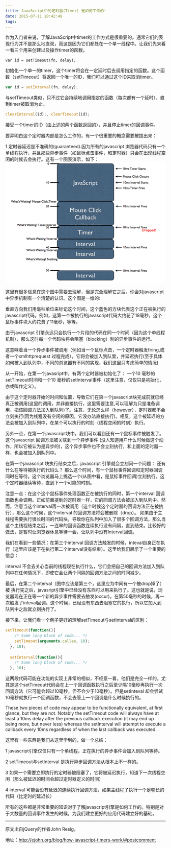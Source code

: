 ```yaml
---
title: JavaScript中的定时器(Timer) 是如何工作的!
date: 2015-07-11 10:42:49
tags:
---
```

作为入门者来说，了解JavaScript中timer的工作方式是很重要的。通常它们的表现行为并不是那么地直观，而这是因为它们都处在一个单一线程中。让我们先来看一看三个用来创建以及操作timer的函数。
``` javasctipt
var id = setTimeout(fn, delay); 
```
初始化一个单一的timer，这个timer将会在一定延时后去调用指定的函数。这个函数（setTimeout）将返回一个唯一的ID，我们可以通过这个ID来取消timer。
``` javascript
var id = setInterval(fn, delay);
```
与setTimeout类似，只不过它会持续地调用指定的函数（每次都有一个延时），直到timer被取消为止。

``` javascript
clearInterval(id);, clearTimeout(id);
```
接受一个timer的ID（由上述的两个函数返回的），并且停止timer的回调事件。

要弄明白这个定时器内部是怎么工作的，有一个很重要的概念需要被提出来：

1 定时器延迟是不准确的(guaranteed).因为所有的javascript 浏览器代码只有一个单线程执行，并且那些异步事件（如鼠标点击事件，和定时器）只会在出现线程空闲的时候去会执行。这有一个图表演示，如下：
![](/postimg/20150711094408429.png)

这里有很多信息在这个图中需要去理解，但是完全理解它之后，你会对javascript中异步机制有一个清楚的认识。这个图是一维的:

垂直方向我们用毫秒单位来标记这个时间，这个蓝色的方块代表这个正在被执行的javascript代码。例如，这第一个被执行的javascript代码大约花了18毫秒，这个鼠标事件块大约花费了11毫秒，等等。

由于javascript 引擎永远只会执行一个片段的代码在同一个时间（因为这个单线程机制），那么这时每一个代码块将会阻塞（blocking）别的异步事件的运行。

这意味着当一个异步事件被调用（例如当一个鼠标点击，一个定时器触发firing,或者一个xmlhttprequest 过程完成），它将会被加入到队里，并延迟执行(至于具体如何被入到队列中，不同的浏览器有不同的实现，我们这里只考虑简单的情况)

从一开始，在第一个javasript中，有两个定时器被初始化了： 一个10 毫秒的 setTimeout时间和一个10 毫秒的setInterval事件（这里注意，仅仅只是初始化，亦或叫作定义）。

由于这个定时器开始的时间和位置，导致它们在第一个javascript块完成前就已经真正被调用(这里的调用，并非直接执行，这里需要注意,可以理解为只是准备调用，把该回调方法加入到队列)了。注意，无论怎么样（however），定时器都不会立刻执行(因为线程没有空闲的原因，它没办法直接执行)。相反，这个被延迟的方法会被加入到队列中，在某个可以执行的时刻（线程空闲的时刻）执行。

另外一点，在第一个javascript块中，我们可以看到还有一个鼠标事件被触发了。这个javascript 回调方法被关联到一个异步事件 (没人知道用户什么时候做这个动作，所以它被认为是异步的)，这个异步事件也不会立刻执行，和上面的定时器一样，也会被加入到队列中。

在第一个javascript 块执行结束之后，javascript 引擎就会立刻问一个问题： 还有什么在等待被执行的代码么？ 那么这个时间，有一个鼠标事件回调和定时器回调同时在等待。这个浏览器马上挑选一个(从图中看，是鼠标事件回调)立刻执行。这个定时器继续等待，直到下一个可能的时刻。

注意一点：在这个这个鼠标事件处理函数正在被执行的同时，第一个interval 回调函数也会调用。正如前面提到的定时器一样，它的回调方法会被加入到队列中。然而，注意当这个interval再一次被调用（这个时候这个定时器的回调方法正在被执行），那么这个时候，这个interval 的回调方法将会被删除（drop）。 如果由于主线程需要执行很长时间的代码块，导致你在队列中加入了很多个回调方法，那么当这个主线程结束之后，一连串的回调函数连续执行没有间隔，直到结束。比较好的做法，是暂时让浏览器休息等待一会，让队列中没有Interval回调。

我们在看到一些情况：在第三个interval 回调方法触发的时候，inteval自身正在执行（这里应该是下在执行第二个interval没有结束）。这里给我们展示了一个重要的信息：

interval 不会去关心当前的线程现在执行什么，它们会把自己的回调方法加入到队列中在任何情况下，即使它会让两个间隔的回调方法之间的时间减少。

最后，在第二个interval（图中应该是第三个，这里应为中间有一个被drop掉了）被 执行完之后，javasript引擎中已经没有东西可以用来执行了。这也就是说，浏览器现在正在等一个新的异步事件需要去触发(occur)。在第50毫秒的时候，再一次触发了inteval回调。这个时候，已经没有东西去阻塞它的执行，所以它加入到队列中之后就立刻执行了。

接下来，让我们看一个例子更好的理解setTimeout与setInterval的区别：
``` javascript
setTimeout(function(){
    /* Some long block of code... */
    setTimeout(arguments.callee, 10);
  }, 10);
 
  setInterval(function(){
    /* Some long block of code... */
  }, 10);
```
这两段代码可能在功能的实现上非常的相似，不经意一看，他们是完全一样的。尤其是这个setTimeout代码会在上一个回调函数执行之后至少隔10毫秒再执行一次回调方法（它可能会超过10毫秒，但不会少于10毫秒）。但是setInteval 却会尝试10毫秒就执行一个回调函数，不会去管上一个回调是什么时候执行的。

These two pieces of code may appear to be functionally equivalent, at first glance, but they are not. Notably the setTimeout code will always have at least a 10ms delay after the previous callback execution (it may end up being more, but never less) whereas the setInterval will attempt to execute a callback every 10ms regardless of when the last callback was executed.

这里有一些东西是我们从这里学到的，做一个总结：

1 javascript引擎仅仅只有一个单线程，正在执行的异步事件会加入到队列等待。

2 setTimeout与setInterval 是执行异步回调方法从根本上不一样的。

3 如果一个需要立即执行的定时器被阻塞了，它将被延迟执行，知道下一次线程空闲（那么被延迟的时间会超过定时器定义的时间）

4 interval 可能会没有延迟的连续执行回调方法，如果主线程了执行一个足够长的代码（比定时的延迟长）

所有的这些都是非常重要的知识对于了解javascript引擎是如何工作的。特别是对于大数量的回调事件发生的时候，为我们建立更好的应用代码建立好的基础。

----------------------------------------------------------------------------------------------------

原文出自jQuery的作者John Resig。

地址：http://ejohn.org/blog/how-javascript-timers-work/#postcomment
